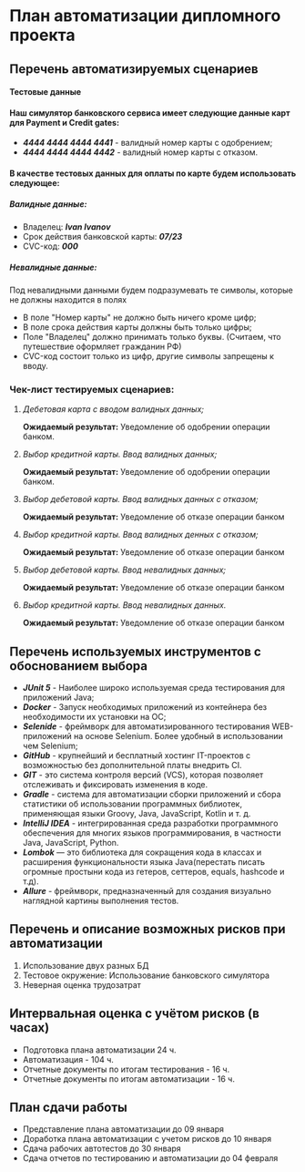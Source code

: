 # План автоматизации дипломного проекта

## Перечень автоматизируемых сценариев
#### Тестовые данные
#### Наш симулятор банковского сервиса имеет следующие данные карт для Payment и Credit gates:
- __*4444 4444 4444 4441*__ - валидный номер карты с одобрением;
- __*4444 4444 4444 4442*__ - валидный номер карты с отказом.

#### В качестве тестовых данных для оплаты по карте будем использовать следующее:
##### Валидные данные:
- Владелец: __*Ivan Ivanov*__
- Срок действия банковской карты: __*07/23*__
- СVC-код: __*000*__
##### Невалидные данные:
Под невалидными данными будем подразумевать те символы, которые не должны находится в полях
- В поле "Номер карты" не должно быть ничего кроме цифр;
- В поле срока действия карты должны быть только цифры;
- Поле "Владелец" должно принимать только буквы. (Считаем, что путешествие оформляет гражданин РФ)
- CVC-код состоит только из цифр, другие символы запрещены к вводу.
### Чек-лист тестируемых сценариев:
1. *Дебетовая карта с вводом валидных данных;*

   __Ожидаемый результат:__ Уведомление об одобрении операции банком.
2. *Выбор кредитной карты. Ввод валидных данных;*

   __Ожидаемый результат:__ Уведомление об одобрении операции банком.
3. *Выбор дебетовой карты. Ввод валидных данных с отказом;*

   __Ожидаемый результат:__ Уведомление об отказе операции банком
4. *Выбор кредитной карты. Ввод валидных денных с отказом;*

   __Ожидаемый результат:__ Уведомление об отказе операции банком
5. *Выбор дебетовой карты. Ввод невалидных данных;*

   __Ожидаемый результат:__ Уведомление об отказе операции банком
6. *Выбор кредитной карты. Ввод невалидных данных.*

   __Ожидаемый результат:__ Уведомление об отказе операции банком

## Перечень используемых инструментов с обоснованием выбора
- __*JUnit 5*__ - Наиболее широко используемая среда тестирования для приложений Java;
- __*Docker*__ - Запуск необходимых приложений из контейнера без необходимости их установки на ОС;
- __*Selenide*__ - фреймворк для автоматизированного тестирования WEB-приложений на основе Selenium. Более удобный в использовании чем Selenium;
- __*GitHub*__ - крупнейший и бесплатный хостинг IT-проектов с возможностью без дополнительной платы внедрить CI.
- __*GIT*__ - это система контроля версий (VCS), которая позволяет отслеживать и фиксировать изменения в коде.
- __*Gradle*__ - система для автоматизации сборки приложений и сбора статистики об использовании программных библиотек, применяющая языки Groovy, Java, JavaScript, Kotlin и т. д.
- __*IntelliJ IDEA*__ -  интегрированная среда разработки программного обеспечения для многих языков программирования, в частности Java, JavaScript, Python.
- __*Lombok*__ — это библиотека для сокращения кода в классах и расширения функциональности языка Java(перестать писать огромные простыни кода из гетеров, сеттеров, equals, hashcode и т.д).
- __*Allure*__ - фреймворк, предназначенный для создания визуально наглядной картины выполнения тестов.

## Перечень и описание возможных рисков при автоматизации
1. Использование двух разных БД
2. Тестовое окружение: Использование банковского симулятора
3. Неверная оценка трудозатрат

## Интервальная оценка с учётом рисков (в часах)
- Подготовка плана автоматизации 24 ч.
- Автоматизация - 104 ч.
- Отчетные документы по итогам тестирования - 16 ч.
- Отчетные документы по итогам автоматизации - 16 ч.

## План сдачи работы
- Представление плана автоматизации до 09 января
- Доработка плана автоматизации с учетом рисков до 10 января
- Сдача рабочих автотестов до 30 января
- Сдача отчетов по тестированию и автоматизации до 04 февраля